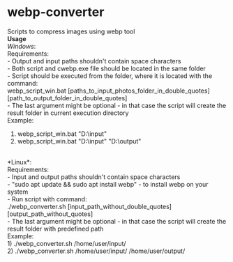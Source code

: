 # webp-converter
Scripts to compress images using webp tool <br />
**Usage** <br />
*Windows*: <br />
Requirements: <br />
    - Output and input paths shouldn't contain space characters <br />
    - Both script and cwebp.exe file should be located in the same folder <br />
    - Script should be executed from the folder, where it is located with the command: <br />
                    webp_script_win.bat [paths_to_input_photos_folder_in_double_quotes] [path_to_output_folder_in_double_quotes] <br />
    - The last argument might be optional - in that case the script will create the result folder in current execution directory <br />
Example: <br />
1) webp_script_win.bat "D:\input"  <br />
2) webp_script_win.bat "D:\input" "D:\output" <br />
<br />
*Linux*: <br />
Requirements: <br />
    - Input and output paths shouldn't contain space characters <br />
    - "sudo apt update && sudo apt install webp" - to install webp on your system <br />
    - Run script with command: <br />
                    ./webp_converter.sh [input_path_without_double_quotes] [output_path_without_quotes] <br />
    - The last argument might be optional - in that case the script will create the result folder with predefined path <br />
Example: <br />
1) ./webp_converter.sh /home/user/input/ <br />
2) ./webp_converter.sh /home/user/input/ /home/user/output/ <br />

